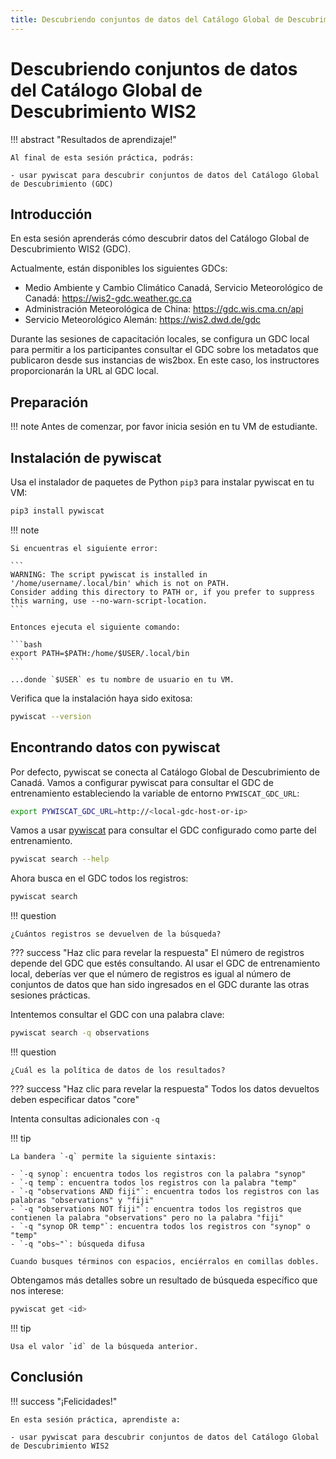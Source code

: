 ```yaml
---
title: Descubriendo conjuntos de datos del Catálogo Global de Descubrimiento WIS2
---
```


# Descubriendo conjuntos de datos del Catálogo Global de Descubrimiento WIS2

!!! abstract "Resultados de aprendizaje!"

    Al final de esta sesión práctica, podrás:

    - usar pywiscat para descubrir conjuntos de datos del Catálogo Global de Descubrimiento (GDC)

## Introducción

En esta sesión aprenderás cómo descubrir datos del Catálogo Global de Descubrimiento WIS2 (GDC).

Actualmente, están disponibles los siguientes GDCs:

- Medio Ambiente y Cambio Climático Canadá, Servicio Meteorológico de Canadá: <https://wis2-gdc.weather.gc.ca>
- Administración Meteorológica de China: <https://gdc.wis.cma.cn/api>
- Servicio Meteorológico Alemán: <https://wis2.dwd.de/gdc>

Durante las sesiones de capacitación locales, se configura un GDC local para permitir a los participantes consultar el GDC sobre los metadatos que publicaron desde sus instancias de wis2box. En este caso, los instructores proporcionarán la URL al GDC local.

## Preparación

!!! note
    Antes de comenzar, por favor inicia sesión en tu VM de estudiante.

## Instalación de pywiscat

Usa el instalador de paquetes de Python `pip3` para instalar pywiscat en tu VM:
```bash
pip3 install pywiscat
```

!!! note

    Si encuentras el siguiente error:

    ```
    WARNING: The script pywiscat is installed in '/home/username/.local/bin' which is not on PATH.
    Consider adding this directory to PATH or, if you prefer to suppress this warning, use --no-warn-script-location.
    ```

    Entonces ejecuta el siguiente comando:

    ```bash
    export PATH=$PATH:/home/$USER/.local/bin
    ```

    ...donde `$USER` es tu nombre de usuario en tu VM.

Verifica que la instalación haya sido exitosa:

```bash
pywiscat --version
```

## Encontrando datos con pywiscat

Por defecto, pywiscat se conecta al Catálogo Global de Descubrimiento de Canadá. Vamos a configurar pywiscat para consultar el GDC de entrenamiento estableciendo la variable de entorno `PYWISCAT_GDC_URL`:

```bash
export PYWISCAT_GDC_URL=http://<local-gdc-host-or-ip>
```

Vamos a usar [pywiscat](https://github.com/wmo-im/pywiscat) para consultar el GDC configurado como parte del entrenamiento.

```bash
pywiscat search --help
```

Ahora busca en el GDC todos los registros:

```bash
pywiscat search
```

!!! question

    ¿Cuántos registros se devuelven de la búsqueda?

??? success "Haz clic para revelar la respuesta"
    El número de registros depende del GDC que estés consultando. Al usar el GDC de entrenamiento local, deberías ver que el número de registros es igual al número de conjuntos de datos que han sido ingresados en el GDC durante las otras sesiones prácticas.

Intentemos consultar el GDC con una palabra clave:

```bash
pywiscat search -q observations
```

!!! question

    ¿Cuál es la política de datos de los resultados?

??? success "Haz clic para revelar la respuesta"
    Todos los datos devueltos deben especificar datos "core"

Intenta consultas adicionales con `-q`

!!! tip

    La bandera `-q` permite la siguiente sintaxis:

    - `-q synop`: encuentra todos los registros con la palabra "synop"
    - `-q temp`: encuentra todos los registros con la palabra "temp"
    - `-q "observations AND fiji"`: encuentra todos los registros con las palabras "observations" y "fiji"
    - `-q "observations NOT fiji"`: encuentra todos los registros que contienen la palabra "observations" pero no la palabra "fiji"
    - `-q "synop OR temp"`: encuentra todos los registros con "synop" o "temp"
    - `-q "obs~"`: búsqueda difusa

    Cuando busques términos con espacios, enciérralos en comillas dobles.

Obtengamos más detalles sobre un resultado de búsqueda específico que nos interese:

```bash
pywiscat get <id>
```

!!! tip

    Usa el valor `id` de la búsqueda anterior.


## Conclusión

!!! success "¡Felicidades!"

    En esta sesión práctica, aprendiste a:

    - usar pywiscat para descubrir conjuntos de datos del Catálogo Global de Descubrimiento WIS2

